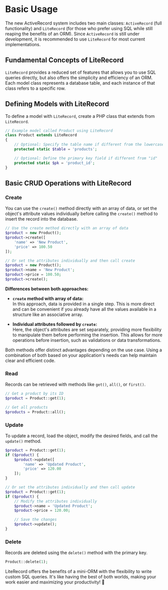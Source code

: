 # Basic Usage

The new ActiveRecord system includes two main classes: `ActiveRecord` (full functionality) and `LiteRecord` (for those
who prefer using SQL while still reaping the benefits of an ORM). Since `ActiveRecord` is still under development, it is
recommended to use `LiteRecord` for most current implementations.

## Fundamental Concepts of LiteRecord

`LiteRecord` provides a reduced set of features that allows you to use SQL queries directly, but also offers the
simplicity and efficiency of an ORM. Each model class represents a database table, and each instance of that class
refers to a specific row.

## Defining Models with LiteRecord

To define a model with `LiteRecord`, create a PHP class that extends from `LiteRecord`.

```php
// Example model called Product using LiteRecord
class Product extends LiteRecord
{
    // Optional: Specify the table name if different from the lowercase, pluralized class name
    protected static $table = 'products';

    // Optional: Define the primary key field if different from "id"
    protected static $pk = 'product_id';
}
```

## Basic CRUD Operations with LiteRecord

### Create

You can use the `create()` method directly with an array of data, or set the object's attribute values individually
before calling the `create()` method to insert the record into the database.

```php
// Use the create method directly with an array of data
$product = new Product();
$product->create([
    'name' => 'New Product',
    'price' => 100.50
]);

// Or set the attributes individually and then call create
$product = new Product();
$product->name = 'New Product';
$product->price = 100.50;
$product->create();
```

**Differences between both approaches:**

- **`create` method with array of data:**  
  In this approach, data is provided in a single step. This is more direct and can be convenient if you already have all
  the values available in a structure like an associative array.

- **Individual attributes followed by `create`:**  
  Here, the object's attributes are set separately, providing more flexibility to manipulate them before performing the
  insertion. This allows for more operations before insertion, such as validations or data transformations.

Both methods offer distinct advantages depending on the use case. Using a combination of both based on your
application's needs can help maintain clear and efficient code.

### Read

Records can be retrieved with methods like `get()`, `all()`, or `first()`.

```php
// Get a product by its ID
$product = Product::get(1);

// Get all products
$products = Product::all();
```

### Update

To update a record, load the object, modify the desired fields, and call the `update()` method.

```php
$product = Product::get(1);
if ($product) {
    $product->update([
        'name' => 'Updated Product',
        'price' => 120.00
    ]);
}

// Or set the attributes individually and then call update
$product = Product::get(1);
if ($product) {
    // Modify the attributes individually
    $product->name = 'Updated Product';
    $product->price = 120.00;

    // Save the changes
    $product->update();
}
```

### Delete

Records are deleted using the `delete()` method with the primary key.

```php
Product::delete(1);
```

LiteRecord offers the benefits of a mini-ORM with the flexibility to write custom SQL queries. It's like having the best
of both worlds, making your work easier and maximizing your productivity! 🚀